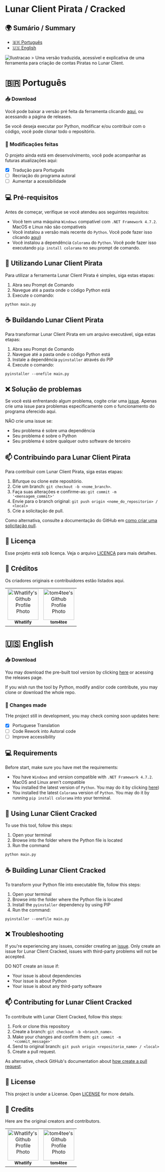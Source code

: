 # Lunar Client Pirata / Cracked

## 🌍 Sumário / Summary
- [🇧🇷 Português](#portugues)
- [🇺🇸 English](#english)

<img src="/media/logo.png" alt="Ilustracao">
> Uma versão traduzida, acessível e explicativa de uma ferramenta para criação de contas Piratas no Lunar Client. 

<h1 id="portugues">🇧🇷 Português</h1>

### 📥 Download

Você pode baixar a versão pré feita da ferramenta clicando [aqui](https://github.com/nozkel/Lunar-Client-Cracked/releases), ou acessando a página de releases.

Se você deseja executar por Python, modificar e/ou contribuir com o código, você pode clonar todo o repositório.

### 🔧 Modificações feitas

O projeto ainda está em desenvolvimento, você pode acompanhar as futuras atualizações aqui:

- [x] Tradução para Português
- [ ] Recriação do programa autoral
- [ ] Aumentar a acessibilidade

## 💻 Pré-requisitos

Antes de começar, verifique se você atendeu aos seguintes requisitos:

- Você tem uma máquina `Windows` compatível com `.NET Framework 4.7.2`. MacOS e Linux não são compatíveis
- Você instalou a versão mais recente do `Python`. Você pode fazer isso clicando [aqui](https://www.python.org/downloads/))
- Você instalou a dependência `Colorama` do `Python`. Você pode fazer isso executando `pip install colorama` no seu prompt de comando. 

## 🚀 Utilizando Lunar Client Pirata

Para utilizar a ferramenta Lunar Client Pirata é simples, siga estas etapas:

1. Abra seu Prompt de Comando
2. Navegue até a pasta onde o código Python está
3. Execute o comando:

```
python main.py
```

## ☕ Buildando Lunar Client Pirata

Para transformar Lunar Client Pirata em um arquivo executável, siga estas etapas:

1. Abra seu Prompt de Comando
2. Navegue até a pasta onde o código Python está
3. Instale a dependência `pyinstaller` através do PIP
4. Execute o comando:

```
pyinstaller --onefile main.py
```

## ❌ Solução de problemas
Se você está enfrentando algum problema, cogite criar uma [issue](https://github.com/nozkel/Lunar-Client-Cracked/issues).
Apenas crie uma issue para problemas especificamente com o funcionamento do programa oferecido aqui.

NÃO crie uma issue se:
- Seu problema é sobre uma dependência
- Seu problema é sobre o Python
- Seu problema é sobre qualquer outro software de terceiro

## 📫 Contribuindo para Lunar Client Pirata

Para contribuir com Lunar Client Pirata, siga estas etapas:

1. Bifurque ou clone este repositório.
2. Crie um branch: `git checkout -b <nome_branch>`.
3. Faça suas alterações e confirme-as: `git commit -m '<mensagem_commit>'`
4. Envie para o branch original: `git push origin <nome_do_repositorio> / <local>`
5. Crie a solicitação de pull.

Como alternativa, consulte a documentação do GitHub em [como criar uma solicitação pull](https://help.github.com/en/github/collaborating-with-issues-and-pull-requests/creating-a-pull-request).

## 📝 Licença

Esse projeto está sob licença. Veja o arquivo [LICENÇA](LICENSE.md) para mais detalhes.

## 🤝 Créditos

Os criadores originais e contribuidores estão listados aqui.

<table>
  <tr>
    <td align="center">
      <a href="https://github.com/Whatlify" title="Original Creator">
        <img src="https://avatars.githubusercontent.com/u/71758827" width="100px;" alt="Whatlify's Github Profile Photo"/><br>
        <sub>
          <b>Whatlify</b>
        </sub>
      </a>
    </td>
    <td align="center">
      <a href="https://github.com/tom4tee" title="Ported to Python">
        <img src="https://avatars.githubusercontent.com/u/118637417" width="100px;" alt="tom4tee's Github Profile Photo"/><br>
        <sub>
          <b>tom4tee</b>
        </sub>
      </a>
    </td>
  </tr>
</table>

<h1 id="english">🇺🇸 English</h1>

### 📥 Download

You may download the pre-built tool version by clicking [here](https://github.com/nozkel/Lunar-Client-Cracked/releases) or acessing the releases page.

If you wish run the tool by Python, modify and/or code contribute, you may clone or download the whole repo.

### 🔧 Changes made
THe project still in development, you may check coming soon updates here:

- [x] Portuguese Translation
- [ ] Code Rework into Autoral code
- [ ] Improve accessibility

## 💻 Requirements

Before start, make sure you have met the requirements:

- You have `Windows` and version compatible with `.NET Framework 4.7.2`. MacOS and Linux aren't compatible
- You installed the latest version of `Python`. You may do it by clicking [here](https://www.python.org/downloads/))
- You installed the latest `Colorama` version of `Python`. You may do it by running `pip install colorama` into your terminal. 

## 🚀 Using Lunar Client Cracked

To use this tool, follow this steps:

1. Open your terminal
2. Browse into the folder where the Python file is located
3. Run the command

```
python main.py
```

## ☕ Building Lunar Client Cracked

To transform your Python file into executable file, follow this steps:

1. Open your terminal
2. Browse into the folder where the Python file is located
3. Install the `pyinstaller` dependency by using PIP
4. Run the command:

```
pyinstaller --onefile main.py
```

## ❌ Troubleshooting
If you're experiencing any issues, consider creating an [issue](https://github.com/nozkel/Lunar-Client-Cracked/issues).
Only create an issue for Lunar Client Cracked, issues with third-party problems will not be accepted.

DO NOT create an issue if:
- Your issue is about dependencies
- Your issue is about Python
- Your issue is about any third-party software

## 📫 Contributing for Lunar Client Cracked

To contribute with Lunar Client Cracked, follow this steps:

1. Fork or clone this repository
2. Create a branch: `git checkout -b <branch_name>`.
3. Make your changes and confirm them: `git commit -m '<commit_message>'`
4. Send to original branch: `git push origin <repositorio_name> / <local>`
5. Create a pull request.

As alternative, check GitHub's documentation about [how create a pull request](https://help.github.com/en/github/collaborating-with-issues-and-pull-requests/creating-a-pull-request).

## 📝 License

This project is under a License. Open [LICENSE](LICENSE.md) for more details.

## 🤝 Credits

Here are the original creators and contributors.

<table>
  <tr>
    <td align="center">
      <a href="https://github.com/Whatlify" title="Original Creator">
        <img src="https://avatars.githubusercontent.com/u/71758827" width="100px;" alt="Whatlify's Github Profile Photo"/><br>
        <sub>
          <b>Whatlify</b>
        </sub>
      </a>
    </td>
    <td align="center">
      <a href="https://github.com/tom4tee" title="Ported to Python">
        <img src="https://avatars.githubusercontent.com/u/118637417" width="100px;" alt="tom4tee's Github Profile Photo"/><br>
        <sub>
          <b>tom4tee</b>
        </sub>
      </a>
    </td>
  </tr>
</table>
